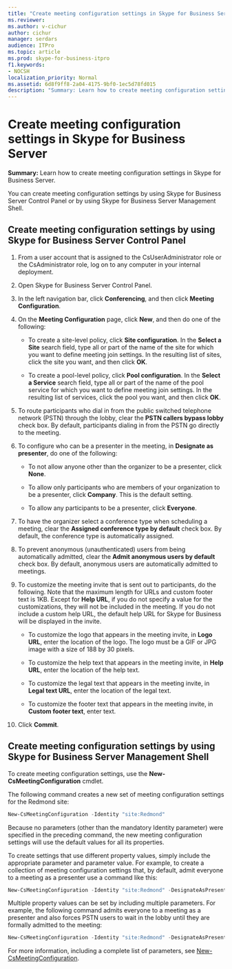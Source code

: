 ```yaml
---
title: "Create meeting configuration settings in Skype for Business Server"
ms.reviewer: 
ms.author: v-cichur
author: cichur
manager: serdars
audience: ITPro
ms.topic: article
ms.prod: skype-for-business-itpro
f1.keywords:
- NOCSH
localization_priority: Normal
ms.assetid: 6d8f9ff8-2a04-4175-9bf0-1ec5d78fd015
description: "Summary: Learn how to create meeting configuration settings in Skype for Business Server."
---
```


# Create meeting configuration settings in Skype for Business Server
 
**Summary:** Learn how to create meeting configuration settings in Skype for Business Server.
  
You can create meeting configuration settings by using Skype for Business Server Control Panel or by using Skype for Business Server Management Shell.
  
## Create meeting configuration settings by using Skype for Business Server Control Panel

1. From a user account that is assigned to the CsUserAdministrator role or the CsAdministrator role, log on to any computer in your internal deployment.
    
2.  Open Skype for Business Server Control Panel.
    
3. In the left navigation bar, click **Conferencing**, and then click **Meeting Configuration**.
    
4. On the **Meeting Configuration** page, click **New**, and then do one of the following:
    
    - To create a site-level policy, click **Site configuration**. In the **Select a Site** search field, type all or part of the name of the site for which you want to define meeting join settings. In the resulting list of sites, click the site you want, and then click **OK**.
    
    - To create a pool-level policy, click **Pool configuration**. In the **Select a Service** search field, type all or part of the name of the pool service for which you want to define meeting join settings. In the resulting list of services, click the pool you want, and then click **OK**.
    
5. To route participants who dial in from the public switched telephone network (PSTN) through the lobby, clear the **PSTN callers bypass lobby** check box. By default, participants dialing in from the PSTN go directly to the meeting.
    
6. To configure who can be a presenter in the meeting, in **Designate as presenter**, do one of the following:
    
   - To not allow anyone other than the organizer to be a presenter, click **None**.
    
   - To allow only participants who are members of your organization to be a presenter, click **Company**. This is the default setting.
    
   - To allow any participants to be a presenter, click **Everyone**.
    
7. To have the organizer select a conference type when scheduling a meeting, clear the **Assigned conference type by default** check box. By default, the conference type is automatically assigned.
    
8. To prevent anonymous (unauthenticated) users from being automatically admitted, clear the **Admit anonymous users by default** check box. By default, anonymous users are automatically admitted to meetings.
    
9. To customize the meeting invite that is sent out to participants, do the following. Note that the maximum length for URLs and custom footer text is 1KB. Except for **Help URL**, if you do not specify a value for the customizations, they will not be included in the meeting. If you do not include a custom help URL, the default help URL for Skype for Business will be displayed in the invite. 
    
   - To customize the logo that appears in the meeting invite, in **Logo URL**, enter the location of the logo. The logo must be a GIF or JPG image with a size of 188 by 30 pixels. 
    
   - To customize the help text that appears in the meeting invite, in **Help URL**, enter the location of the help text.
    
   - To customize the legal text that appears in the meeting invite, in **Legal text URL**, enter the location of the legal text.
    
   - To customize the footer text that appears in the meeting invite, in **Custom footer text**, enter text.
    
10. Click **Commit**.
    
## Create meeting configuration settings by using Skype for Business Server Management Shell

To create meeting configuration settings, use the **New-CsMeetingConfiguration** cmdlet.
  
The following command creates a new set of meeting configuration settings for the Redmond site:
  
```PowerShell
New-CsMeetingConfiguration -Identity "site:Redmond"
```

Because no parameters (other than the mandatory Identity parameter) were specified in the preceding command, the new meeting configuration settings will use the default values for all its properties.
  
To create settings that use different property values, simply include the appropriate parameter and parameter value. For example, to create a collection of meeting configuration settings that, by default, admit everyone to a meeting as a presenter use a command like this:
  
```PowerShell
New-CsMeetingConfiguration -Identity "site:Redmond" -DesignateAsPresenter "Everyone"
```

Multiple property values can be set by including multiple parameters. For example, the following command admits everyone to a meeting as a presenter and also forces PSTN users to wait in the lobby until they are formally admitted to the meeting:
  
```PowerShell
New-CsMeetingConfiguration -Identity "site:Redmond" -DesignateAsPresenter "Everyone" -PSTNUCallersBypassLobby $True
```

For more information, including a complete list of parameters, see [New-CsMeetingConfiguration](https://docs.microsoft.com/powershell/module/skype/new-csmeetingconfiguration?view=skype-ps).
  

